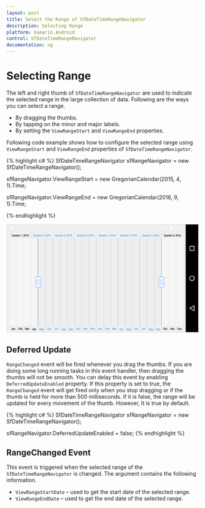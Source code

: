 ```yaml
---
layout: post
title: Select the Range of SfDateTimeRangeNavigator
description: Selecting Range
platform: Xamarin.Android
control: SfDateTimeRangeNavigator
documentation: ug
---
```


# Selecting Range

The left and right thumb of `SfDateTimeRangeNavigator` are used to indicate the selected range in the large collection of data. Following are the ways you can select a range.

* By dragging the thumbs.
* By tapping on the minor and major labels.
* By setting the `ViewRangeStart` and `ViewRangeEnd` properties.

Following code example shows how to configure the selected range using `ViewRangeStart` and `ViewRangeEnd` properties of `SfDateTimeRangeNavigator`.

{% highlight c# %}
SfDateTimeRangeNavigator sfRangeNavigator = new SfDateTimeRangeNavigator(); 

sfRangeNavigator.ViewRangeStart = new GregorianCalendar(2015, 4, 1).Time;

sfRangeNavigator.ViewRangeEnd = new GregorianCalendar(2016, 9, 1).Time;

{% endhighlight %}

![](range_images/range_img1.png)

## Deferred Update

`RangeChanged` event will be fired whenever you drag the thumbs. If you are doing some long running tasks in this event handler, then dragging the thumbs will not be smooth. You can delay this event by enabling `DeferredUpdateEnabled` property. If this property is set to true, the `RangeChanged` event will get fired only when you stop dragging or if the thumb is held for more than 500 milliseconds. If it is false, the range will be updated for every movement of the thumb. However, It is true by default.

{% highlight c# %}
SfDateTimeRangeNavigator sfRangeNavigator = new SfDateTimeRangeNavigator(); 

sfRangeNavigator.DeferredUpdateEnabled = false;
{% endhighlight %}


## RangeChanged Event

This event is triggered when the selected range of the `SfDateTimeRangeNavigator` is changed. The argument contains the following information.

* `ViewRangeStartDate` – used to get the start date of the selected range.
* `ViewRangeEndDate` – used to get the end date of the selected range.